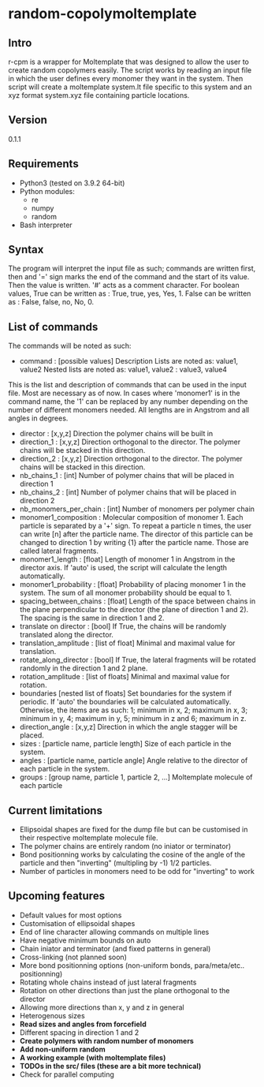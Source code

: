 # random-copolymoltemplate

## Intro
r-cpm is a wrapper for Moltemplate that was designed to allow the user to create random copolymers easily.
The script works by reading an input file in which the user defines every monomer they want in the system. Then script will create a moltemplate system.lt file specific to this system and an xyz format system.xyz file containing particle locations.

## Version
0.1.1

## Requirements
- Python3 (tested on 3.9.2 64-bit)
- Python modules:
    - re
    - numpy
    - random
- Bash interpreter

## Syntax
The program will interpret the input file as such; commands are written first, then and '=' sign marks the end of the command and the start of its value. Then the value is written. '#' acts as a comment character. For boolean values, True can be written as : True, true, yes, Yes, 1. False can be written as : False, false, no, No, 0.

## List of commands
The commands will be noted as such:
- command : [possible values] Description
Lists are noted as:
    value1, value2
Nested lists are noted as:
    value1, value2 : value3, value4

This is the list and description of commands that can be used in the input file. Most are necessary as of now. In cases where 'monomer1' is in the command name, the '1' can be replaced by any number depending on the number of different monomers needed.
All lengths are in Angstrom and all angles in degrees.

- director : [x,y,z] Direction the polymer chains will be built in
- direction_1 : [x,y,z] Direction orthogonal to the director. The polymer chains will be stacked in this direction.
- direction_2 : [x,y,z] Direction orthogonal to the director. The polymer chains will be stacked in this direction.
- nb_chains_1 : [int] Number of polymer chains that will be placed in direction 1
- nb_chains_2 : [int] Number of polymer chains that will be placed in direction 2
- nb_monomers_per_chain : [int] Number of monomers per polymer chain
- monomer1_composition : Molecular composition of monomer 1. Each particle is separated by a '+' sign. To repeat a particle n times, the user can write [n] after the particle name. The director of this particle can be changed to direction 1 by writing {1} after the particle name. Those are called lateral fragments.
- monomer1_length : [float] Length of monomer 1 in Angstrom in the director axis. If 'auto' is used, the script will calculate the length automatically.
- monomer1_probability : [float] Probability of placing monomer 1 in the system. The sum of all monomer probability should be equal to 1.
- spacing_between_chains : [float] Length of the space between chains in the plane perpendicular to the director (the plane of direction 1 and 2). The spacing is the same in direction 1 and 2.
- translate on director : [bool] If True, the chains will be randomly translated along the director.
- translation_amplitude : [list of float] Minimal and maximal value for translation.
- rotate_along_director : [bool] If True, the lateral fragments will be rotated randomly in the direction 1 and 2 plane.
- rotation_amplitude : [list of floats] Minimal and maximal value for rotation.
- boundaries [nested list of floats] Set boundaries for the system if periodic. If 'auto' the boundaries will be calculated automatically. Otherwise, the items are as such: 1; minimum in x, 2; maximum in x, 3; minimum in y, 4; maximum in y, 5; minimum in z and 6; maximum in z.
- direction_angle : [x,y,z] Direction in which the angle stagger will be placed.
- sizes : [particle name, particle length] Size of each particle in the system.
- angles : [particle name, particle angle] Angle relative to the director of each particle in the system.
- groups : [group name, particle 1, particle 2, ...] Moltemplate molecule of each particle

## Current limitations
- Ellipsoidal shapes are fixed for the dump file but can be customised in their respective moltemplate molecule file.
- The polymer chains are entirely random (no iniator or terminator)
- Bond positionning works by calculating the cosine of the angle of the particle and then "inverting" (multipling by -1) 1/2 particles.
- Number of particles in monomers need to be odd for "inverting" to work

## Upcoming features
- Default values for most options
- Customisation of ellipsoidal shapes
- End of line character allowing commands on multiple lines
- Have negative minimum bounds on auto
- Chain iniator and terminator (and fixed patterns in general)
- Cross-linking (not planned soon)
- More bond positionning options (non-uniform bonds, para/meta/etc.. positionning)
- Rotating whole chains instead of just lateral fragments
- Rotation on other directions than just the plane orthogonal to the director
- Allowing more directions than x, y and z in general
- Heterogenous sizes
- **Read sizes and angles from forcefield**
- Different spacing in direction 1 and 2
- **Create polymers with random number of monomers**
- **Add non-uniform random**
- **A working example (with moltemplate files)**
- **TODOs in the src/ files (these are a bit more technical)**
- Check for parallel computing